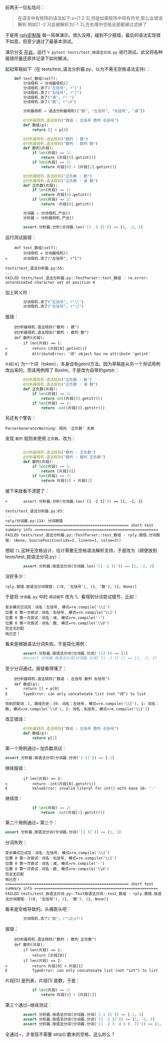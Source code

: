 前两天一位私信问：

> 在语言中有矩阵的语法如下:a=[1 2 3],但是如果矩阵中带有符号,那么会错误解析.例如[1 -2 3]会被解析为[-1 3],在处理中空格全部都被过滤掉了

于是用 [rply定制版](https://zhuanlan.zhihu.com/p/415732605) 做一简单演示。很久没用，碰到不少报错，最后的语法实现很不如意，但至少通过了最基本测试。

演示分支 [在此](https://github.com/nobodxbodon/rply/commit/d26dcf29e48c98b5a81d9b4633c6272b3b452c8e)，运行 `% pytest tests/test_按语法分词.py` 进行测试。此文将各种报错尽量还原并记录下如何解决。

起初草稿如下（在 tests/test_语法分析器.py，以为不需无空格语法支持）：
```python
    def test_数组(self):
        分词母机 = 分词器母机()
        分词母机.添了("左括号", r"[")
        分词母机.添了("右括号", r"]")
        分词母机.添了("减", r"-")
        分词母机.添了("数", r"\d")

        分析器母机 = 语法分析器母机(["数", "左括号", "右括号", "减"])
        
        @分析器母机.语法规则("数组 : 左括号 数列 右括号")
        def 数组(p):
            return [] + p[0]

        @分析器母机.语法规则("数列 : 数")
        @分析器母机.语法规则("数列 : 数列 数")
        def 数列(片段):
            if len(片段) == 1:
                return [片段[0].getint()]
            if len(片段) == 2:
                return 片段[0] + [片段[1].getint()]

        @分析器母机.语法规则("正负数 : 数")
        @分析器母机.语法规则("正负数 : 减 数")
        def 正负数(片段):
            if len(片段) == 1:
                return 片段[0].getint()
            if len(片段) == 2:
                return -片段[0].getint()

        分词器 = 分词母机.产出()
        分析器 = 分析器母机.产出()

        assert 分析器.分析(分词器.lex('[1 -2 3]')) == [1, -2, 3]
```

运行测试报错：
```
    def test_数组(self):
        分词母机 = 分词器母机()
>       分词母机.添了("左括号", r"[")

tests/test_语法分析器.py:55: 
...
FAILED tests/test_语法分析器.py::TestParser::test_数组 - re.error: unterminated character set at position 0
```

加上转义符：
```python
        分词母机.添了("左括号", r"\[")
        分词母机.添了("右括号", r"\]")
```

报错：
```
    @分析器母机.语法规则("数列 : 数")
    @分析器母机.语法规则("数列 : 数列 数")
    def 数列(片段):
        if len(片段) == 1:
>           return [片段[0].getint()]
E           AttributeError: '词' object has no attribute 'getint'
```

`片段[0]` 为一个词（token），本身没有getint方法。因为草稿是从另一个测试用例改出来的，而该用例用了 BoxInt。于是改为自带的getstr：

```python
        @分析器母机.语法规则("正负数 : 数")
        @分析器母机.语法规则("正负数 : 减 数")
        def 正负数(片段):
            if len(片段) == 1:
                return int(片段[0].getstr())
            if len(片段) == 2:
                return -int(片段[0].getstr())
```

另还有个警告：
```
ParserGeneratorWarning: 规则 '正负数' 无用
```

发现 `数列` 规则未使用 `正负数`，改为：
```python

        @分析器母机.语法规则("数列 : 正负数")
        @分析器母机.语法规则("数列 : 数列 正负数")
        def 数列(片段):
            if len(片段) == 1:
                return [片段[0]]
            if len(片段) == 2:
                return 片段[0] + 片段[1]
```

接下来就看不清楚了：
```
>       assert 分析器.分析(分词器.lex('[1 -2 3]')) == [1, -2, 3]

tests/test_语法分析器.py:85: 
...
rply/分词器.py:114: 分词报错
======================================================= short test summary info =======================================================
FAILED tests/test_语法分析器.py::TestParser::test_数组 - rply.报错.分词报错: (None, SourcePosition(idx=2, lineno=1, colno=3))
```

想起 `[1` 这种无空格设计，估计需要无空格语法解析支持，于是改为（顺便放到 tests/test_按语法分词.py）：

```python
        assert 分析器.按语法分词(分词器.lex('[1 -2 3]')) == [1, -2, 3]
```

没好多少：
```
rply.报错.按语法分词报错: [(0, '左括号'), (1, '数'), (2, None)]
```

于是将 `分词器.py` 中的 `调试细节` 改为 1，看得到分词尝试细节，比如：
```
变长模式已试完：词名：左括号, 模式=re.compile('\\[')
位置 0 第一次尝试：词名：右括号, 模式=re.compile('\\]')
位置 0 第一次尝试：词名：减, 模式=re.compile('-')
位置 0 第一次尝试：词名：数, 模式=re.compile('\\d')
完全无匹配
栈已空！
```
看来是根据语法分词失败。于是简化用例：

```python
        assert 分析器.按语法分词(分词器.分词('[1]')) == [1]
        #assert 分析器.按语法分词(分词器.分词('[1 -2 3]')) == [1, -2, 3]
```

至少分词通过。报错看得懂了：
```
    @分析器母机.语法规则("数组 : 左括号 数列 右括号")
    def 数组(p):
>       return [] + p[0]
E       TypeError: can only concatenate list (not "词") to list
...
找到匹配词：], 路径历史：{0: 词名：左括号, 模式=re.compile('\\['), 1: 词名：数, 模式=re.compile('\\d'), 2: 词名：右括号, 模式=re.compile('\\]')}
```

改正错误：
```python
        @分析器母机.语法规则("数组 : 左括号 数列 右括号")
        def 数组(p):
            return p[1]
```

第一个用例通过~ 加负数测试：
```python
assert 分析器.按语法分词(分词器.分词('[-1]')) == [-1]
```

继续报错：
```
        if len(片段) == 2:
>           return -int(片段[0].getstr())
E           ValueError: invalid literal for int() with base 10: '-'
```

继续改：
```python
            if len(片段) == 2:
                return -int(片段[1].getstr())
```

第二个用例通过~ 第三个：
```python
assert 分析器.按语法分词(分词器.分词('[1 3]')) == [1, 3]
```

分词失败：
```
变长模式已试完：词名：左括号, 模式=re.compile('\\[')
位置 0 第一次尝试：词名：右括号, 模式=re.compile('\\]')
位置 0 第一次尝试：词名：减, 模式=re.compile('-')
位置 0 第一次尝试：词名：数, 模式=re.compile('\\d')
完全无匹配
栈已空！
======================================================= short test summary info =======================================================
FAILED tests/test_按语法分词.py::Test按语法分词::test_数组 - rply.报错.按语法分词报错: [(0, '左括号'), (1, '数'), (2, None)]
```

看来是空格导致的。头痛医头吧：
```python
        分词母机.添了("数", r"\d\s*")
```

报错：
```
    @分析器母机.语法规则("数列 : 数列 正负数")
    def 数列(片段):
        if len(片段) == 1:
            return [片段[0]]
        if len(片段) == 2:
>           return 片段[0] + 片段[1]
E           TypeError: can only concatenate list (not "int") to list
```

片段[0] 是列表，片段[1] 是数，于是：

```python
            if len(片段) == 2:
                return 片段[0] + [片段[1]]
```

第三个通过~继续测试：
```python
        assert 分析器.按语法分词(分词器.分词('[-1 3]')) == [-1, 3]
        assert 分析器.按语法分词(分词器.分词('[1 -2 3]')) == [1, -2, 3]
        assert 分析器.按语法分词(分词器.分词('[1 -2 3 -4 5 6 -7]')) == [1, -2, 3, -4, 5, 6, -7]
```
全通过~，才发现不需要 strip() 数末的空格，这么妙么？













